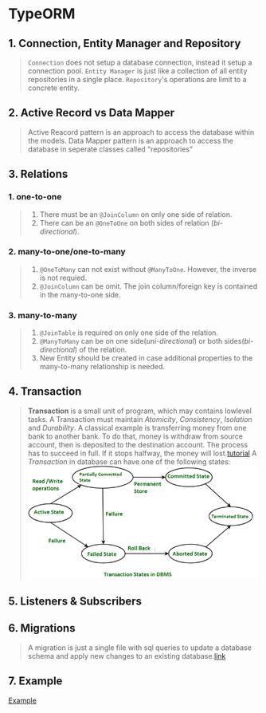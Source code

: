 # TypeORM

## 1. Connection, Entity Manager and Repository

> `Connection` does not setup a database connection, instead it setup a connection pool.
> `Entity Manager` is just like a collection of all entity repositories in a single place.
> `Repository`'s operations are limit to a concrete entity.

## 2. Active Record vs Data Mapper

> Active Reacord pattern is an approach to access the database within the models.
> Data Mapper pattern is an approach to access the database in seperate classes called "repositories"

## 3. Relations

### 1. one-to-one

> 1. There must be an `@JoinColumn` on only one side of relation.
> 2. There can be an `@OneToOne` on both sides of relation (_bi-directional_).

### 2. many-to-one/one-to-many

> 1. `@OneToMany` can not exist without `@ManyToOne`. However, the inverse is not requied.
> 2. `@JoinColumn` can be omit. The join column/foreign key is contained in the many-to-one side.

### 3. many-to-many

> 1. `@JoinTable` is required on only one side of the relation.
> 2. `@ManyToMany` can be on one side(_uni-directional_) or both sides(_bi-directional_) of the relation.
> 3. New Entity should be created in case additional properties to the many-to-many relationship is needed.

## 4. Transaction

> **Transaction** is a small unit of program, which may contains lowlevel tasks. A Transaction must maintain _Atomicity_, _Consistency_, _Isolation_ and _Durability_. A classical example is transferring money from one bank to another bank. To do that, money is withdraw from source account, then is deposited to the destination account. The process has to succeed in full. If it stops halfway, the money will lost.[tutorial](https://www.tutorialspoint.com/dbms/dbms_transaction.htm)
> A _Transaction_ in database can have one of the following states:
> ![states](./images/transaction_states_1.png)

## 5. Listeners & Subscribers

## 6. Migrations

> A migration is just a single file with sql queries to update a database schema and apply new changes to an existing database.[link](https://typeorm.io/#/migrations/how-migrations-work)

## 7. Example

[Example](https://github.com/nestjs/nest/tree/master/sample/05-sql-typeorm)
